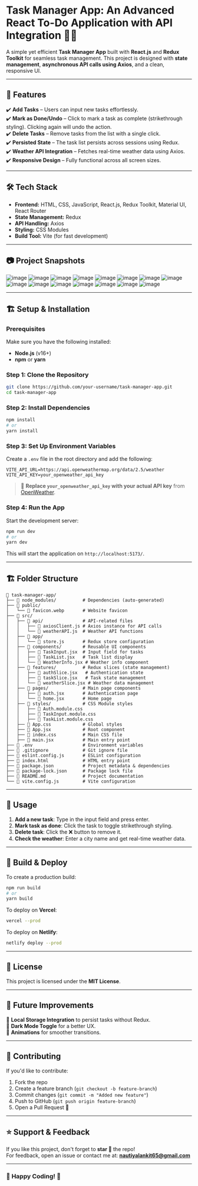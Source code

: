 # **Task Manager App: An Advanced React To-Do Application with API Integration** 📝✅  

A simple yet efficient **Task Manager App** built with **React.js** and **Redux Toolkit** for seamless task management. This project is designed with **state management**, **asynchronous API calls using Axios**, and a clean, responsive UI.  

---  

## 🚀 **Features**  

✔️ **Add Tasks** – Users can input new tasks effortlessly.  
✔️ **Mark as Done/Undo** – Click to mark a task as complete (strikethrough styling). Clicking again will undo the action.  
✔️ **Delete Tasks** – Remove tasks from the list with a single click.  
✔️ **Persisted State** – The task list persists across sessions using Redux.  
✔️ **Weather API Integration** – Fetches real-time weather data using Axios.  
✔️ **Responsive Design** – Fully functional across all screen sizes.  

---

## 🛠 **Tech Stack**  

- **Frontend:** HTML, CSS, JavaScript, React.js, Redux Toolkit, Material UI, React Router
- **State Management:** Redux  
- **API Handling:** Axios  
- **Styling:** CSS Modules  
- **Build Tool:** Vite (for fast development)  

---
## 📷 **Project Snapshots** 
![image](https://github.com/user-attachments/assets/94fd1253-4e01-42f6-8ff7-e8987c983f96)
![image](https://github.com/user-attachments/assets/0d5a4392-6241-475d-baaf-af8f686269ff)
![image](https://github.com/user-attachments/assets/bdb612df-e746-4dd8-9270-3029b85b9df8)
![image](https://github.com/user-attachments/assets/8a6b45c9-d6f8-4809-93a3-ee536e65889e)
![image](https://github.com/user-attachments/assets/c62bbcf3-9c1b-41c5-ba6b-d1fad36f40ab)
![image](https://github.com/user-attachments/assets/bc14323a-166d-4513-9e64-6034c72d4aee)
![image](https://github.com/user-attachments/assets/701df4c0-d5e8-4cb3-b3e2-5c56ae93e41e)
![image](https://github.com/user-attachments/assets/a41191d8-4405-44ad-ad02-db230971e850)
![image](https://github.com/user-attachments/assets/b1528230-3619-473e-81c9-4afa22cc7cd1)
![image](https://github.com/user-attachments/assets/717860d9-3e6c-4714-80c3-d6867bbb9ad6)
![image](https://github.com/user-attachments/assets/292f49c8-b31a-4925-b092-84fb7f3eddcb)
![image](https://github.com/user-attachments/assets/60ee90fb-1569-4cef-b4f6-d1bf3747741f)
![image](https://github.com/user-attachments/assets/05ae2409-bbba-4955-a848-282bf31e2d8f)
![image](https://github.com/user-attachments/assets/4a8130b7-9a94-44f5-85d1-9bfa8a411419)
![image](https://github.com/user-attachments/assets/73ce41fd-a396-4d7f-b9ec-2730398c7955)






---
## 🏗️ **Setup & Installation**  

### **Prerequisites**  
Make sure you have the following installed:  
- **Node.js** (v16+)  
- **npm** or **yarn**  

### **Step 1: Clone the Repository**  
```bash
git clone https://github.com/your-username/task-manager-app.git
cd task-manager-app
```

### **Step 2: Install Dependencies**  
```bash
npm install
# or
yarn install
```

### **Step 3: Set Up Environment Variables**  
Create a `.env` file in the root directory and add the following:  
```
VITE_API_URL=https://api.openweathermap.org/data/2.5/weather
VITE_API_KEY=your_openweather_api_key
```

> 🔹 **Replace `your_openweather_api_key` with your actual API key** from [OpenWeather](https://openweathermap.org/api).  

### **Step 4: Run the App**  
Start the development server:  
```bash
npm run dev
# or
yarn dev
```

This will start the application on `http://localhost:5173/`.  

---

## 🏗️ **Folder Structure**  
```
📂 task-manager-app/
├── 📂 node_modules/          # Dependencies (auto-generated)
├── 📂 public/
│   └── 📄 favicon.webp       # Website favicon
├── 📂 src/
│   ├── 📂 api/               # API-related files
│   │   ├── 📄 axiosClient.js # Axios instance for API calls
│   │   └── 📄 weatherAPI.js  # Weather API functions
│   ├── 📂 app/
│   │   └── 📄 store.js       # Redux store configuration
│   ├── 📂 components/        # Reusable UI components
│   │   ├── 📄 TaskInput.jsx  # Input field for tasks
│   │   ├── 📄 TaskList.jsx   # Task list display
│   │   └── 📄 WeatherInfo.jsx # Weather info component
│   ├── 📂 features/          # Redux slices (state management)
│   │   ├── 📄 authSlice.jsx   # Authentication state
│   │   ├── 📄 taskSlice.jsx   # Task state management
│   │   └── 📄 weatherSlice.jsx # Weather data management
│   ├── 📂 pages/             # Main page components
│   │   ├── 📄 auth.jsx       # Authentication page
│   │   └── 📄 home.jsx       # Home page
│   ├── 📂 styles/            # CSS Module styles
│   │   ├── 📄 Auth.module.css
│   │   ├── 📄 TaskInput.module.css
│   │   ├── 📄 TaskList.module.css
│   ├── 📄 App.css            # Global styles
│   ├── 📄 App.jsx            # Root component
│   ├── 📄 index.css          # Main CSS file
│   ├── 📄 main.jsx           # Main entry point
├── 📄 .env                   # Environment variables
├── 📄 .gitignore             # Git ignore file
├── 📄 eslint.config.js       # ESLint configuration
├── 📄 index.html             # HTML entry point
├── 📄 package.json           # Project metadata & dependencies
├── 📄 package-lock.json      # Package lock file
├── 📄 README.md              # Project documentation
└── 📄 vite.config.js         # Vite configuration
```
---

## 📌 **Usage**  

1. **Add a new task**: Type in the input field and press enter.  
2. **Mark task as done**: Click the task to toggle strikethrough styling.  
3. **Delete task**: Click the ❌ button to remove it.  
4. **Check the weather**: Enter a city name and get real-time weather data.  

---

## 🚀 **Build & Deploy**  

To create a production build:  
```bash
npm run build
# or
yarn build
```

To deploy on **Vercel**:  
```bash
vercel --prod
```
To deploy on **Netlify**:  
```bash
netlify deploy --prod
```

---

## 📜 **License**  
This project is licensed under the **MIT License**.

---

## 🎯 **Future Improvements**  
🔹 **Local Storage Integration** to persist tasks without Redux.  
🔹 **Dark Mode Toggle** for a better UX.  
🔹 **Animations** for smoother transitions.  

---

## 🤝 **Contributing**  
If you'd like to contribute:  
1. Fork the repo  
2. Create a feature branch (`git checkout -b feature-branch`)  
3. Commit changes (`git commit -m "Added new feature"`)  
4. Push to GitHub (`git push origin feature-branch`)  
5. Open a Pull Request 🎉  

---

## ⭐ **Support & Feedback**  
If you like this project, don't forget to **star 🌟** the repo!  
For feedback, open an issue or contact me at: **nautiyalankit65@gmail.com**  

---

### 🎉 **Happy Coding!** 🚀
